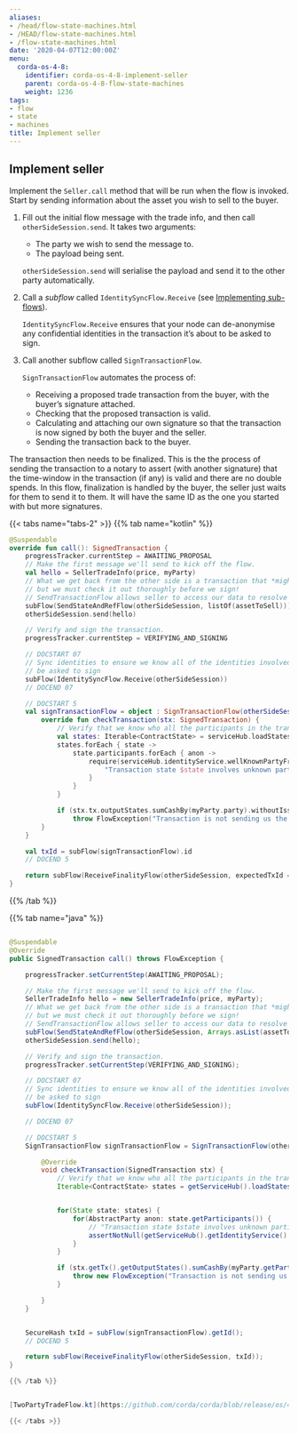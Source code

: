 ```yaml
---
aliases:
- /head/flow-state-machines.html
- /HEAD/flow-state-machines.html
- /flow-state-machines.html
date: '2020-04-07T12:00:00Z'
menu:
  corda-os-4-8:
    identifier: corda-os-4-8-implement-seller
    parent: corda-os-4-8-flow-state-machines
    weight: 1236
tags:
- flow
- state
- machines
title: Implement seller
---
```



## Implement seller

Implement the `Seller.call` method that will be run when the flow is invoked. Start by sending information about the asset you wish to sell to the buyer.

1. Fill out the initial flow message with the trade info, and then call `otherSideSession.send`. It takes two arguments:

   * The party we wish to send the message to.
   * The payload being sent.

   `otherSideSession.send` will serialise the payload and send it to the other party automatically.

2. Call a *subflow* called `IdentitySyncFlow.Receive` (see [Implementing sub-flows](#subflows)).

   `IdentitySyncFlow.Receive` ensures that your node can de-anonymise any confidential identities in the transaction it’s about to be asked to sign.

3. Call another subflow called `SignTransactionFlow`.

   `SignTransactionFlow` automates the process of:

   * Receiving a proposed trade transaction from the buyer, with the buyer’s signature attached.
   * Checking that the proposed transaction is valid.
   * Calculating and attaching our own signature so that the transaction is now signed by both the buyer and the seller.
   * Sending the transaction back to the buyer.

The transaction then needs to be finalized. This is the the process of sending the transaction to a notary to assert
(with another signature) that the time-window in the transaction (if any) is valid and there are no double spends.
In this flow, finalization is handled by the buyer, the seller just waits for them to send it to them. It will have the same ID as
the one you started with but more signatures.

{{< tabs name="tabs-2" >}}
{{% tab name="kotlin" %}}
```kotlin
@Suspendable
override fun call(): SignedTransaction {
    progressTracker.currentStep = AWAITING_PROPOSAL
    // Make the first message we'll send to kick off the flow.
    val hello = SellerTradeInfo(price, myParty)
    // What we get back from the other side is a transaction that *might* be valid and acceptable to us,
    // but we must check it out thoroughly before we sign!
    // SendTransactionFlow allows seller to access our data to resolve the transaction.
    subFlow(SendStateAndRefFlow(otherSideSession, listOf(assetToSell)))
    otherSideSession.send(hello)

    // Verify and sign the transaction.
    progressTracker.currentStep = VERIFYING_AND_SIGNING

    // DOCSTART 07
    // Sync identities to ensure we know all of the identities involved in the transaction we're about to
    // be asked to sign
    subFlow(IdentitySyncFlow.Receive(otherSideSession))
    // DOCEND 07

    // DOCSTART 5
    val signTransactionFlow = object : SignTransactionFlow(otherSideSession, VERIFYING_AND_SIGNING.childProgressTracker()) {
        override fun checkTransaction(stx: SignedTransaction) {
            // Verify that we know who all the participants in the transaction are
            val states: Iterable<ContractState> = serviceHub.loadStates(stx.tx.inputs.toSet()).map { it.state.data } + stx.tx.outputs.map { it.data }
            states.forEach { state ->
                state.participants.forEach { anon ->
                    require(serviceHub.identityService.wellKnownPartyFromAnonymous(anon) != null) {
                        "Transaction state $state involves unknown participant $anon"
                    }
                }
            }

            if (stx.tx.outputStates.sumCashBy(myParty.party).withoutIssuer() != price)
                throw FlowException("Transaction is not sending us the right amount of cash")
        }
    }

    val txId = subFlow(signTransactionFlow).id
    // DOCEND 5

    return subFlow(ReceiveFinalityFlow(otherSideSession, expectedTxId = txId))
}

```
{{% /tab %}}

{{% tab name="java" %}}
```java

@Suspendable
@Override
public SignedTransaction call() throws FlowException {

    progressTracker.setCurrentStep(AWAITING_PROPOSAL);

    // Make the first message we'll send to kick off the flow.
    SellerTradeInfo hello = new SellerTradeInfo(price, myParty);
    // What we get back from the other side is a transaction that *might* be valid and acceptable to us,
    // but we must check it out thoroughly before we sign!
    // SendTransactionFlow allows seller to access our data to resolve the transaction.
    subFlow(SendStateAndRefFlow(otherSideSession, Arrays.asList(assetToSell)));
    otherSideSession.send(hello);

    // Verify and sign the transaction.
    progressTracker.setCurrentStep(VERIFYING_AND_SIGNING);

    // DOCSTART 07
    // Sync identities to ensure we know all of the identities involved in the transaction we're about to
    // be asked to sign
    subFlow(IdentitySyncFlow.Receive(otherSideSession));

    // DOCEND 07

    // DOCSTART 5
    SignTransactionFlow signTransactionFlow = SignTransactionFlow(otherSideSession, VERIFYING_AND_SIGNING.childProgressTracker())

        @Override
        void checkTransaction(SignedTransaction stx) {
            // Verify that we know who all the participants in the transaction are
            Iterable<ContractState> states = getServiceHub().loadStates(stx.getTx().getInputs().toSet()).stream().map(it -> it.getState.getData).collect(Collectors.toList()) + stx.getTx().getOutputs().stream().map(it -> it.getState.getData).collect(Collectors.toList());


            for(State state: states) {
                for(AbstractParty anon: state.getParticipants()) {
                    // "Transaction state $state involves unknown participant $anon"
                    assertNotNull(getServiceHub().getIdentityService().getWellKnownPartyFromAnonymous(anon), "Transaction state involves unknown participant");
                }
            }

            if (stx.getTx().getOutputStates().sumCashBy(myParty.getParty()).withoutIssuer() != price) {
                throw new FlowException("Transaction is not sending us the right amount of cash");
            }

        }
    }


    SecureHash txId = subFlow(signTransactionFlow).getId();
    // DOCEND 5

    return subFlow(ReceiveFinalityFlow(otherSideSession, txId));
}

{{% /tab %}}


[TwoPartyTradeFlow.kt](https://github.com/corda/corda/blob/release/os/4.8/finance/workflows/src/main/kotlin/net/corda/finance/flows/TwoPartyTradeFlow.kt) | ![github](/images/svg/github.svg "github")

{{< /tabs >}}
